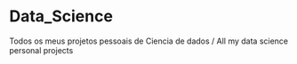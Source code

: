 # Data_Science
Todos os meus projetos pessoais de Ciencia de dados / All my data science personal projects
